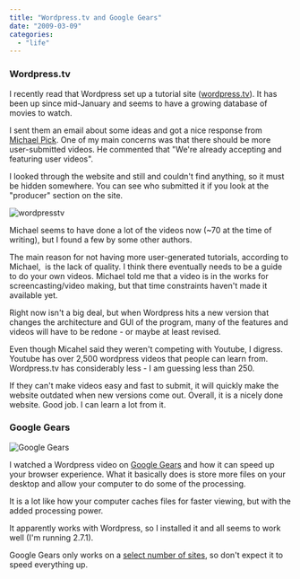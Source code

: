 ```yaml
---
title: "Wordpress.tv and Google Gears"
date: "2009-03-09"
categories: 
  - "life"
---
```


### Wordpress.tv

I recently read that Wordpress set up a tutorial site ([wordpress.tv](http://wordpress.tv/)). It has been up since mid-January and seems to have a growing database of movies to watch.

I sent them an email about some ideas and got a nice response from [Michael Pick](http://michaelpick.wordpress.com/about-2/). One of my main concerns was that there should be more user-submitted videos. He commented that "We're already accepting and featuring user videos".

I looked through the website and still and couldn't find anything, so it must be hidden somewhere. You can see who submitted it if you look at the "producer" section on the site.

![wordpresstv](/images/wordpresstv.jpg "wordpresstv")

Michael seems to have done a lot of the videos now (~70 at the time of writing), but I found a few by some other authors.

The main reason for not having more user-generated tutorials, according to Michael,  is the lack of quality. I think there eventually needs to be a guide to do your own videos. Michael told me that a video is in the works for screencasting/video making, but that time constraints haven't made it available yet.

Right now isn't a big deal, but when Wordpress hits a new version that changes the architecture and GUI of the program, many of the features and videos will have to be redone - or maybe at least revised.

Even though Micahel said they weren't competing with Youtube, I digress. Youtube has over 2,500 wordpress videos that people can learn from. Wordpress.tv has considerably less - I am guessing less than 250.

If they can't make videos easy and fast to submit, it will quickly make the website outdated when new versions come out. Overall, it is a nicely done website. Good job. I can learn a lot from it.

### Google Gears

![Google Gears](/images/google_gears_logo1.jpg "Google Gears")

I watched a Wordpress video on [Google Gears](http://gears.google.com/) and how it can speed up your browser experience. What it basically does is store more files on your desktop and allow your computer to do some of the processing.

It is a lot like how your computer caches files for faster viewing, but with the added processing power.

It apparently works with Wordpress, so I installed it and all seems to work well (I'm running 2.7.1).

Google Gears only works on a [select number of sites](http://en.wikipedia.org/wiki/Google_Gears), so don't expect it to speed everything up.
